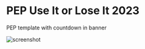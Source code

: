 # PEP Use It or Lose It 2023
 PEP template with countdown in banner

![screenshot](assets/images/preview/png)